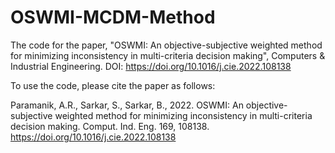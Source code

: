 # OSWMI-MCDM-Method
The code for the paper, "OSWMI: An objective-subjective weighted method for minimizing inconsistency in multi-criteria decision making", Computers &amp; Industrial Engineering. DOI: https://doi.org/10.1016/j.cie.2022.108138 

To use the code, please cite the paper as follows:

Paramanik, A.R., Sarkar, S., Sarkar, B., 2022. OSWMI: An objective-subjective weighted method for minimizing inconsistency in multi-criteria decision making. Comput. Ind. Eng. 169, 108138. https://doi.org/10.1016/j.cie.2022.108138
